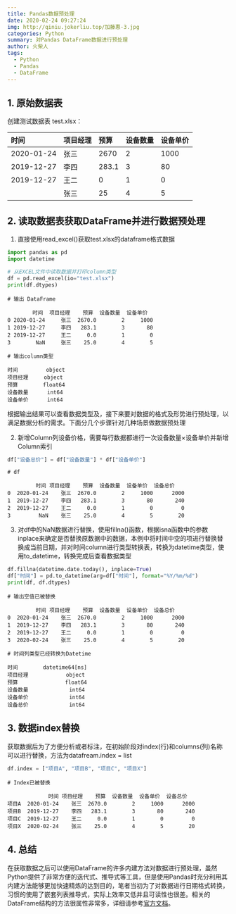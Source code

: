 ```yaml
---
title: Pandas数据预处理
date: 2020-02-24 09:27:24
img: http://qiniu.jokerliu.top/加藤惠-3.jpg
categories: Python
summary: 对Pandas DataFrame数据进行预处理
author: 火柴人
tags:
  - Python
  - Pandas
  - DataFrame
---
```


## 1. 原始数据表

创建测试数据表 test.xlsx：

| 时间       | 项目经理 | 预算  | 设备数量 | 设备单价 |
| :--------- | :------- | :---- | :------- | -------- |
| 2020-01-24 | 张三     | 2670  | 2        | 1000     |
| 2019-12-27 | 李四     | 283.1 | 3        | 80       |
| 2019-12-27 | 王二     | 0     | 1        | 0        |
|            | 张三     | 25    | 4        | 5        |

## 2. 读取数据表获取DataFrame并进行数据预处理

1. 直接使用read_excel()获取test.xlsx的dataframe格式数据

```python
import pandas as pd
import datetime

# 从EXCEL文件中读取数据并打印column类型
df = pd.read_excel(io="test.xlsx")
print(df.dtypes)
```

```
# 输出 DataFrame

        时间  项目经理    预算  设备数量  设备单价
0 2020-01-24     张三  2670.0        2     1000
1 2019-12-27     李四   283.1        3       80
2 2019-12-27     王二     0.0        1        0
3        NaN     张三    25.0        4        5

# 输出column类型

时间         object
项目经理     object
预算        float64
设备数量      int64
设备单价      int64
```

根据输出结果可以查看数据类型及，接下来要对数据的格式及形势进行预处理，以满足数据分析的需求。下面分几个步骤针对几种场景做数据预处理

2. 新增Column列设备价格，需要每行数据都进行一次设备数量×设备单价并新增Column索引

```python
df["设备总价"] = df["设备数量"] * df["设备单价"]
```

```
# df

         时间 项目经理    预算  设备数量  设备单价  设备总价
0  2020-01-24    张三  2670.0        2     1000      2000
1  2019-12-27    李四   283.1        3       80       240
2  2019-12-27    王二     0.0        1        0         0
3         NaN    张三    25.0        4        5        20
```

3. 对df中的NaN数据进行替换，使用fillna()函数，根据isna函数中的参数inplace来确定是否替换原数据中的数据，本例中将时间中空的项进行替换替换成当前日期，并对时间column进行类型转换表，转换为datetime类型，使用to_datetime，转换完成后查看数据类型

```python
df.fillna(datetime.date.today(), inplace=True) 
df["时间"] = pd.to_datetime(arg=df["时间"], format="%Y/%m/%d")
print(df, df.dtypes)
```

```
# 输出空值已被替换

         时间 项目经理    预算  设备数量  设备单价  设备总价
0  2020-01-24    张三  2670.0        2     1000      2000
1  2019-12-27    李四   283.1        3       80       240
2  2019-12-27    王二     0.0        1        0         0
3  2020-02-24    张三    25.0        4        5        20

# 时间列类型已经转换为Datetime

时间        datetime64[ns]
项目经理            object
预算               float64
设备数量             int64
设备单价             int64
设备总价             int64
```

## 3. 数据index替换

获取数据后为了方便分析或者标注，在初始阶段对index(行)和columns(列)名称可以进行替换，方法为datafream.index = list

```python
df.index = ["项目A", "项目B", "项目C", "项目X"]
```

```
# Index已被替换

             时间 项目经理    预算  设备数量  设备单价  设备总价
项目A  2020-01-24    张三  2670.0        2     1000      2000
项目B  2019-12-27    李四   283.1        3       80       240
项目C  2019-12-27    王二     0.0        1        0         0
项目X  2020-02-24    张三    25.0        4        5        20
```

## 4. 总结

在获取数据之后可以使用DataFrame的许多内建方法对数据进行预处理，虽然Python提供了非常方便的迭代式、推导式等工具，但是使用Pandas时充分利用其内建方法能够更加快速精炼的达到目的，笔者当初为了对数据进行日期格式转换，习惯的使用了嵌套列表推导式，实际上效率又低并且可读性也很差。相关的DataFrame结构的方法很属性非常多，详细请参考[官方文档](https://pandas.pydata.org/pandas-docs/stable/reference/frame.html)。